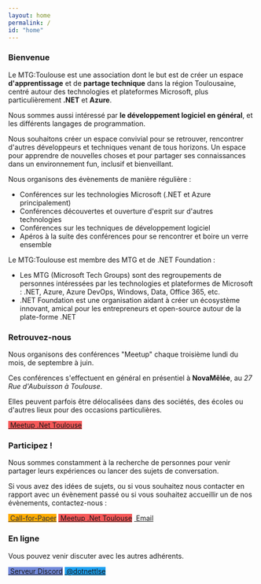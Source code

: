 ```yaml
---
layout: home
permalink: /
id: "home"
---
```


### Bienvenue

Le MTG:Toulouse est une association dont le but est de créer un espace **d'apprentissage** et de **partage technique** dans la région Toulousaine, centré autour des technologies et plateformes Microsoft, plus particulièrement **.NET** et **Azure**.

Nous sommes aussi intéressé par **le développement logiciel en général**, et les différents langages de programmation.

Nous souhaitons créer un espace convivial pour se retrouver, rencontrer d'autres développeurs et techniques venant de tous horizons.
Un espace pour apprendre de nouvelles choses et pour partager ses connaissances dans un environnement fun, inclusif et bienveillant.

Nous organisons des évènements de manière régulière :

* Conférences sur les technologies Microsoft (.NET et Azure principalement)
* Conférences découvertes et ouverture d'esprit sur d'autres technologies
* Conférences sur les techniques de développement logiciel
* Apéros à la suite des conférences pour se rencontrer et boire un verre ensemble

Le MTG:Toulouse est membre des MTG et de .NET Foundation :

* Les MTG (Microsoft Tech Groups) sont des regroupements de personnes intéressées par les technologies et plateformes de Microsoft : .NET, Azure, Azure DevOps, Windows, Data, Office 365, etc.
* .NET Foundation est une organisation aidant à créer un écosystème innovant, amical pour les entrepreneurs et open-source autour de la plate-forme .NET

### Retrouvez-nous

Nous organisons des conférences "Meetup" chaque troisième lundi du mois, de septembre à juin.

Ces conférences s'effectuent en général en présentiel à **NovaMêlée**, au *27 Rue d'Aubuisson à Toulouse*.

Elles peuvent parfois être délocalisées dans des sociétés, des écoles ou d'autres lieux pour des occasions particulières.

<div class="text-center">
    <a class="btn btn-lg btn-primary" href="https://www.meetup.com/fr-FR/Meetup-NET-Toulouse/" role="button" style="background-color: #f65858; border-color: #F65858"><i class="bi bi-calendar-event"></i>&nbsp;Meetup .Net Toulouse</a>
</div>


### Participez !

Nous sommes constamment à la recherche de personnes pour venir partager leurs expériences ou lancer des sujets de conversation.

Si vous avez des idées de sujets, ou si vous souhaitez nous contacter en rapport avec un évènement passé ou si vous souhaitez accueillir un de nos évènements, contactez-nous :

<div class="text-center">
    <a class="btn btn-lg btn-primary" href="https://conference-hall.io/public/event/pZtNg2uiVvdyucYrRoB7" role="button" style="background-color: #ffab00; border-color: #ffab00; color: #2a3244"><i class="bi bi-megaphone-fill"></i>&nbsp;Call-for-Paper</a>
    <a class="btn btn-lg btn-primary" href="https://www.meetup.com/fr-FR/Meetup-NET-Toulouse/" role="button" style="background-color: #f65858; border-color: #F65858"><i class="bi bi-calendar-event"></i>&nbsp;Meetup .Net Toulouse</a>
    <a class="btn btn-lg btn-primary" href="https://www.meetup.com/fr-FR/Meetup-NET-Toulouse/" role="button" style=""><i class="bi bi-envelope-heart"></i>&nbsp;Email</a>
</div>


### En ligne

Vous pouvez venir discuter avec les autres adhérents.

<div class="text-center">
    <a class="btn btn-lg btn-primary" href="https://discord.gg/yZRf79ag" role="button" style="background-color: #7289DA; border-color: #7289DA"><i class="bi bi-discord"></i>&nbsp;Serveur Discord</a>
    <a class="btn btn-lg btn-primary" href="https://twitter.com/dotnettlse" role="button" style="background-color: #1DA1F2; border-color: #1DA1F2"><i class="bi bi-twitter"></i>&nbsp;@dotnettlse</a>
</div>
